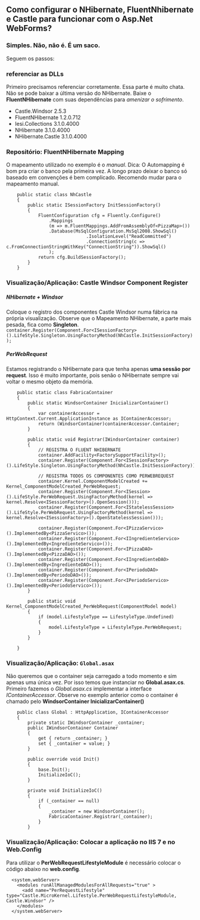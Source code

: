 ## Como configurar o NHibernate, FluentNhibernate e Castle para funcionar com o Asp.Net WebForms?
### Simples. Não, não é. É um saco.

Seguem os passos:

### referenciar as DLLs
Primeiro precisamos referenciar corretamente. 
Essa parte é muito chata. Não se pode baixar a última versão do NHibernate. 
Baixe o **FluentNHibernate** com suas dependências para *amenizar o sofrimento*.

* Castle.Windsor                 2.5.3
* FluentNHibernate               1.2.0.712
* Iesi.Collections               3.1.0.4000
* NHibernate                     3.1.0.4000
* NHibernate.Castle              3.1.0.4000
	
	
### Repositório: FluentNHibernate Mapping
O mapeamento utilizado no exemplo é o *manual*.
Dica: O Automapping é bom pra criar o banco pela primeira vez. 
A longo prazo deixar o banco só baseado em convenções é bem
complicado. Recomendo mudar para o mapeamento manual.

```
    public static class NhCastle
    {
        public static ISessionFactory InitSessionFactory()
        {
            FluentConfiguration cfg = Fluently.Configure()
                .Mappings
                (m => m.FluentMappings.AddFromAssemblyOf<PizzaMap>())
                .Database(MsSqlConfiguration.MsSql2008.ShowSql()
                              .IsolationLevel("ReadCommitted")
                              .ConnectionString(c => c.FromConnectionStringWithKey("ConnectionString")).ShowSql()
                );
            return cfg.BuildSessionFactory();
        }
    }
```


### Visualização/Aplicação: Castle Windsor Component Register

##### NHibernate + Windsor #####
Coloque o registro dos componentes Castle Windsor numa fábrica na própria 
visualização.
Observe que o Mapeamento NHibernate, a parte mais pesada, fica como **Singleton**.
`container.Register(Component.For<ISessionFactory>().LifeStyle.Singleton.UsingFactoryMethod(NhCastle.InitSessionFactory));`

##### PerWebRequest #####
Estamos registrando o NHibernate para que tenha apenas **uma sessão por request**.
Isso é muito importante, pois senão o NHibernate sempre vai voltar o mesmo objeto da memória.


```
    public static class FabricaContainer
    {
        public static WindsorContainer InicializarContainer()
        {
            var containerAccessor = HttpContext.Current.ApplicationInstance as IContainerAccessor;
            return (WindsorContainer)containerAccessor.Container;
        }

        public static void Registrar(IWindsorContainer container)
        {
            // REGISTRA O FLUENT NHIBERNATE
            container.AddFacility<FactorySupportFacility>();
            container.Register(Component.For<ISessionFactory>().LifeStyle.Singleton.UsingFactoryMethod(NhCastle.InitSessionFactory));

            // REGISTRA TODOS OS COMPONENTES COMO PERWEBREQUEST
            container.Kernel.ComponentModelCreated += Kernel_ComponentModelCreated_PerWebRequest;
            container.Register(Component.For<ISession>().LifeStyle.PerWebRequest.UsingFactoryMethod(kernel => kernel.Resolve<ISessionFactory>().OpenSession()));
            container.Register(Component.For<IStatelessSession>().LifeStyle.PerWebRequest.UsingFactoryMethod(kernel => kernel.Resolve<ISessionFactory>().OpenStatelessSession()));

            container.Register(Component.For<IPizzaServico>().ImplementedBy<PizzaServico>());
            container.Register(Component.For<IIngredienteServico>().ImplementedBy<IngredienteServico>());
            container.Register(Component.For<IPizzaDAO>().ImplementedBy<PizzaDAO>());
            container.Register(Component.For<IIngredienteDAO>().ImplementedBy<IngredienteDAO>());
            container.Register(Component.For<IPeriodoDAO>().ImplementedBy<PeriodoDAO>());
            container.Register(Component.For<IPeriodoServico>().ImplementedBy<PeriodoServico>());
        }

        public static void Kernel_ComponentModelCreated_PerWebRequest(ComponentModel model)
        {
            if (model.LifestyleType == LifestyleType.Undefined)
            {
                model.LifestyleType = LifestyleType.PerWebRequest;
            }
        }

    }
```


### Visualização/Aplicação: `Global.asax`
Não queremos que o container seja carregado a todo momento e sim apenas uma 
única vez. Por isso temos que instanciar no **Global.asax.cs**.
Primeiro fazemos o *Global.asax.cs* implementar a interface *IContainerAccessor*.
Observe no exemplo anterior como o container é chamado pelo **WindsorContainer InicializarContainer()**

```
    public class Global : HttpApplication, IContainerAccessor
    {
        private static IWindsorContainer _container;
        public IWindsorContainer Container
        {
            get { return _container; }
            set { _container = value; }
        }

        public override void Init()
        {
            base.Init();
            InitializeIoC();
        }

        private void InitializeIoC()
        {
            if (_container == null)
            {
                _container = new WindsorContainer();
                FabricaContainer.Registrar(_container);
            }
        }
```

### Visualização/Aplicação: Colocar a aplicação no IIS 7 e no Web.Config
Para utilizar o **PerWebRequestLifestyleModule** é necessário colocar 
o código abaixo no **web.config**.

```
  <system.webServer>
    <modules runAllManagedModulesForAllRequests="true" >
      <add name="PerRequestLifestyle" type="Castle.MicroKernel.Lifestyle.PerWebRequestLifestyleModule, Castle.Windsor" />
    </modules>
  </system.webServer>
```

